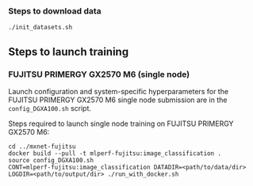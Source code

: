 ### Steps to download data
```
./init_datasets.sh
```

## Steps to launch training

### FUJITSU PRIMERGY GX2570 M6 (single node)
Launch configuration and system-specific hyperparameters for the FUJITSU PRIMERGY GX2570 M6
single node submission are in the `config_DGXA100.sh` script.

Steps required to launch single node training on FUJITSU PRIMERGY GX2570 M6:

```
cd ../mxnet-fujitsu
docker build --pull -t mlperf-fujitsu:image_classification .
source config_DGXA100.sh
CONT=mlperf-fujitsu:image_classification DATADIR=<path/to/data/dir> LOGDIR=<path/to/output/dir> ./run_with_docker.sh
```
